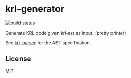 # krl-generator

[![build status](https://secure.travis-ci.org/farskipper/node-krl-generator.svg)](https://travis-ci.org/farskipper/node-krl-generator)

Generate KRL code given krl-ast as input. (pretty printer)

See [krl-parser](https://github.com/farskipper/node-krl-parser) for the AST specification.

## License
MIT
